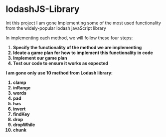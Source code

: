 # lodashJS-Library


Int this project I am gone Implementing some of the most used functionality from the widely-popular lodash javaScript library

In implementing each method, we will follow these four steps:

<ol>
    <li><strong>Specify<strong> the functionality of the method we are implementing</li>
    <li><strong>Ideate</strong> a game plan for how to implement this functionality in code</li>
    <li><strong>Implement</strong> our game plan</li>
    <li><strong>Test</strong> our code to ensure it works as expected</li>
</ol>

I am gone only use 10 method from Lodash library: 

<ol>
    <li>clamp</li>
    <li>inRange</li>
    <li>words</li>
    <li>pad</li>
    <li>has</li>
    <li>invert</li>
    <li>findKey</li>
    <li>drop</li>
    <li>dropWhile</li>
    <li>chunk</li>
</ol>
